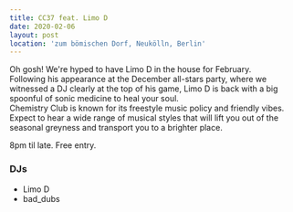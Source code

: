 ```yaml
---
title: CC37 feat. Limo D
date: 2020-02-06
layout: post
location: 'zum bömischen Dorf, Neukölln, Berlin' 
---
```


Oh gosh! We're hyped to have Limo D in the house for February.  
Following his appearance at the December all-stars party, where we witnessed a DJ clearly at the top of his game, Limo D is back with a big spoonful of sonic medicine to heal your soul.  
Chemistry Club is known for its freestyle music policy and friendly vibes. Expect to hear a wide range of musical styles that will lift you out of the seasonal greyness and transport you to a brighter place.  

8pm til late. Free entry.

### DJs
- Limo D
- bad_dubs
